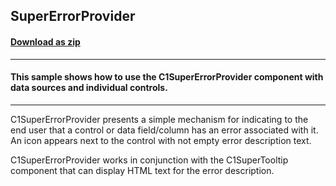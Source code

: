 ## SuperErrorProvider
#### [Download as zip](https://minhaskamal.github.io/DownGit/#/home?url=https://github.com/GrapeCity/ComponentOne-WinForms-Samples/tree/master/NetFramework\SuperTooltip\CS\SuperErrorProvider)
____
#### This sample shows how to use the C1SuperErrorProvider component with data sources and individual controls.
____
C1SuperErrorProvider presents a simple mechanism for indicating to the end user that a control or data field/column has an error associated with it. An icon appears next to the control with not empty error description text. 

C1SuperErrorProvider works in conjunction with the C1SuperTooltip component that can display HTML text for the error description. 